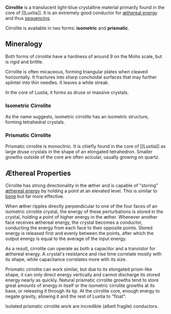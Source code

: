 **Cirrolite** is a translucent light-blue crystalline material primarily found in the core of [[Luxtia]]. It is an extremely good conductor for [æthereal energy](<./Æther/Energy.md>) and thus [sequencing](<./Æther/Sequencing.md>).

Cirrolite is available in two forms: **isometric** and **prismatic**.

## Mineralogy
Both forms of cirrolite have a hardness of around 9 on the Mohs scale, but is rigid and brittle.

Cirrolite is often micaceous, forming triangular plates when cleaved horizontally. It fractures into sharp conchoidal surfaces that may further splinter into thin needles. It leaves a white streak.

In the core of Luxtia, it forms as druse or massive crystals.

### Isometric Cirrolite
As the name suggests, isometric cirrolite has an isometric structure, forming tetrahedral crystals.

### Prismatic Cirrolite
Prismatic cirrolite is monoclinic. It is chiefly found in the core of [[Luxtia]] as large druse crystals in the shape of an elongated tetrahedron. Smaller growths outside of the core are often acicular, usually growing on quartz.

## Æthereal Properties
Cirrolite has strong directionality in the æther and is capable of "storing" [æthereal energy](<./Æther/Energy.md>) by holding a point at an elevated level. This is similar to [bone](<./Æther/Æther.md#Bones and Fur>) but far more effective.

When æther ripples directly perpendicular to one of the four faces of an isometric cirrolite crystal, the energy of these perturbations is stored in the crystal, holding a point of higher energy in the æther. Whenever another face receives æthereal energy, the crystal becomes a conductor, conducting the energy from each face to their opposite points. Stored energy is released first and evenly between the points, after which the output energy is equal to the average of the input energy.

As a result, cirrolite can operate as both a capacitor and a transistor for æthereal energy. A crystal's resistance and rise time correlate mostly with its shape, while capacitance correlates more with its size.

Prismatic cirrolite can work similar, but due to its elongated prism-like shape, it can only direct energy vertically and cannot discharge its stored energy nearly as quickly. Natural prismatic cirrolite growths tend to store great amounts of energy in itself or the isometric cirrolite growths at its base, or releasing it through its tip. At the cirrolite core, enough energy to negate gravity, allowing it and the rest of Luxtia to "float".

Isolated prismatic cirrolite work are incredible (albeit fragile) conductors.